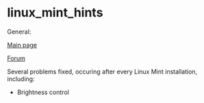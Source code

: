# linux_mint_hints
General:

[Main page](http://linuxmint.com/)

[Forum](http://forums.linuxmint.com/)

Several problems fixed, occuring after every Linux Mint installation,
including:

- Brightness control
